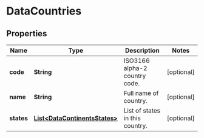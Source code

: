 

# DataCountries


## Properties

Name | Type | Description | Notes
------------ | ------------- | ------------- | -------------
**code** | **String** | ISO3166 alpha-2 country code. |  [optional]
**name** | **String** | Full name of country. |  [optional]
**states** | [**List&lt;DataContinentsStates&gt;**](DataContinentsStates.md) | List of states in this country. |  [optional]



